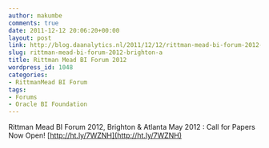 ```yaml
---
author: makumbe
comments: true
date: 2011-12-12 20:06:20+00:00
layout: post
link: http://blog.daanalytics.nl/2011/12/12/rittman-mead-bi-forum-2012-brighton-a/
slug: rittman-mead-bi-forum-2012-brighton-a
title: Rittman Mead BI Forum 2012
wordpress_id: 1048
categories:
- RittmanMead BI Forum
tags:
- Forums
- Oracle BI Foundation
---
```


Rittman Mead BI Forum 2012, Brighton & Atlanta May 2012 : Call for Papers Now Open! [http://ht.ly/7WZNH](http://ht.ly/7WZNH)
